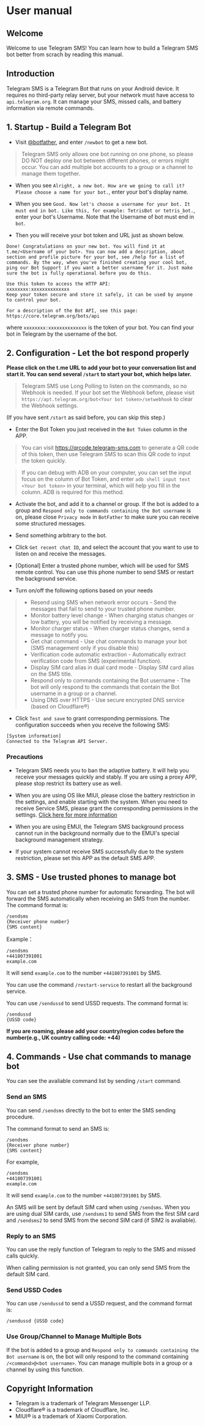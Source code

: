 # User manual

## Welcome

Welcome to use Telegram SMS! You can learn how to build a Telegram SMS bot better from scrach by reading this manual.

## Introduction

Telegram SMS is a Telegram Bot that runs on your Android device. It requires no third-party relay server, but your network must have access to `api.telegram.org`. It can manage your SMS, missed calls, and battery information via remote commands.

## 1. Startup - Build a Telegram Bot

* Visit [@botfather](https://t.me/botfather), and enter `/newbot` to get a new bot.

> Telegram SMS only allows one bot running on one phone, so please DO NOT deploy one bot between different phones, or errors might occur. You can add multiple bot accounts to a group or a channel to manage them together.

* When you see `Alright, a new bot. How are we going to call it? Please choose a name for your bot.`, enter your bot's display name.

* When you see `Good. Now let's choose a username for your bot. It must end in bot. Like this, for example: TetrisBot or tetris_bot.`, enter your bot's Username. Note that the Username of bot must end in `bot`.

* Then you will receive your bot token and URL just as shown below.

```
Done! Congratulations on your new bot. You will find it at t.me/<Username of your bot>. You can now add a description, about section and profile picture for your bot, see /help for a list of commands. By the way, when you've finished creating your cool bot, ping our Bot Support if you want a better username for it. Just make sure the bot is fully operational before you do this.

Use this token to access the HTTP API:
xxxxxxxx:xxxxxxxxxxxxxx
Keep your token secure and store it safely, it can be used by anyone to control your bot.

For a description of the Bot API, see this page: https://core.telegram.org/bots/api
```

where  `xxxxxxxx:xxxxxxxxxxxxxx` is the token of your bot. You can find your bot in Telegram by the username of the bot.

## 2. Configuration - Let the bot respond properly


**Please click on the t.me URL to add your bot to your conversation list and start it. You can send several `/start` to start your bot, which helps later.**

> Telegram SMS use Long Polling to listen on the commands, so no Webhook is needed. If your bot set the Webhook before, please visit `https://apt.telegram.org/bot<Your bot token>/setwebhook` to clear the Webhook settings.

(If you have sent `/start` as said before, you can skip this step.)

* Enter the Bot Token you just received in the `Bot Token` column in the APP.

> You can visit https://qrcode.telegram-sms.com to generate a QR code of this token, then use Telegram SMS to scan this QR code to input the token quickly.

> If you can debug with ADB on your computer, you can set the input focus on the column of Bot Token, and enter `adb shell input text <Your bot token>` in your terminal, which will help you fill in the column. ADB is required for this method.

* Activate the bot, and add it to a channel or group. If the bot is added to a group and `Respond only to commands containing the Bot username` is on, please close `Privacy mode` in `BotFather` to make sure you can receive some structured messages.

* Send something arbitrary to the bot. 

* Click `Get recent chat ID`, and select the account that you want to use to listen on and receive the messages.

* [Optional] Enter a trusted phone number, which will be used for SMS remote control. You can use this phone number to send SMS or restart the background service.

* Turn on/off the following options based on your needs

>* Resend using SMS when network error occurs - Send the messages that fail to send to your trusted phone number.
>* Monitor battery level change - When charging status changes or low battery, you will be notified by receiving a message.
>* Monitor charger status - When charger status changes, send a message to notify you.
>* Get chat command - Use chat commands to manage your bot (SMS management only if you disable this)
>* Verification code automatic extraction - Automatically extract verification code from SMS (experimental function).
>* Display SIM card alias in dual card mode - Display SIM card alias on the SMS title.
>* Respond only to commands containing the Bot username - The bot will only respond to the commands that contain the Bot username in a group or a channel.
>* Using DNS over HTTPS - Use secure encrypted DNS service (based on Cloudflare®)

* Click `Test and save` to grant corresponding permissions. The configuration succeeds when you receive the following SMS:

```
[System information]
Connected to the Telegram API Server.
```

### Precautions
* Telegram SMS needs you to ban the adaptive battery. It will help you receive your messages quickly and stably. If you are using a proxy APP, please stop restrict its battery use as well.

* When you are using OS like MIUI, please close the battery restriction in the settings, and enable starting with the system. When you need to receive Service SMS, please grant the corresponding permissions in the settings. [Click here for more information](https://guide.telegram-sms.com/en_gb/q&a#i-can-receive-standard-sms-but-not-sms-containing-verify-codes)

* When you are using EMUI, the Telegram SMS background process cannot run in the background normally due to the EMUI's special background management strategy.

* If your system cannot receive SMS successfully due to the system restriction, please set this APP as the default SMS APP.

## 3. SMS - Use trusted phones to manage bot

You can set a trusted phone number for automatic forwarding. The bot will forward the SMS automatically when receiving an SMS from the number. The command format is:

```
/sendsms
{Receiver phone number}
{SMS content}
```

Example：

```
/sendsms
+441807391001
example.com
```

It will send `example.com` to the number `+441807391001` by SMS.

You can use the command `/restart-service` to restart all the background service.

You can use `/sendussd` to send USSD requests. The command format is:

```
/sendussd
{USSD code}
```

**If you are roaming, please add your country/region codes before the number(e.g., UK country calling code: +44)**

## 4. Commands - Use chat commands to manage bot

You can see the avaliable command list by sending `/start` command.

### Send an SMS

You can send `/sendsms` directly to the bot to enter the SMS sending procedure.

The command format to send an SMS is:
```
/sendsms
{Receiver phone number}
{SMS content}
```
For example,
```
/sendsms
+441807391001
example.com
```

It will send `example.com` to the number `+441807391001` by SMS.

An SMS will be sent by default SIM card when using `/sendsms`. When you are using dual SIM cards, use `/sendsms1` to send SMS from the first SIM card and `/sendsms2` to send SMS from the second SIM card (if SIM2 is avaliable).

### Reply to an SMS

You can use the reply function of Telegram to reply to the SMS and missed calls quickly.

When calling permission is not granted, you can only send SMS from the default SIM card.

### Send USSD Codes

You can use `/sendussd` to send a USSD request, and the command format is:

`/sendussd {USSD code}`

### Use Group/Channel to Manage Multiple Bots

If the bot is added to a group and `Respond only to commands containing the Bot username` is on, the bot will only respond to the command containing `/<command>@<bot username>`. You can manage multiple bots in a group or a channel by using this function.


## Copyright Information

- Telegram is a trademark of Telegram Messenger LLP.
- Cloudflare® is a trademark of Cloudflare, Inc.
- MIUI® is a trademark of Xiaomi Corporation.
